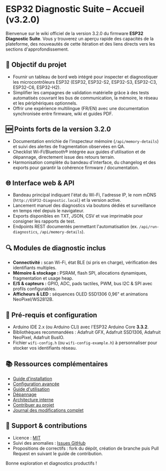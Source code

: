 # ESP32 Diagnostic Suite – Accueil (v3.2.0)

Bienvenue sur le wiki officiel de la version 3.2.0 du firmware **ESP32 Diagnostic Suite**. Vous y trouverez un aperçu rapide des
capacités de la plateforme, des nouveautés de cette itération et des liens directs vers les sections d'approfondissement.

## 🚀 Objectif du projet
- Fournir un tableau de bord web intégré pour inspecter et diagnostiquer les microcontrôleurs ESP32 (ESP32, ESP32-S2, ESP32-S3,
  ESP32-C3, ESP32-C6, ESP32-H2).
- Simplifier les campagnes de validation matérielle grâce à des tests automatisés couvrant les bus de communication, la mémoire,
  le réseau et les périphériques optionnels.
- Offrir une expérience multilingue (FR/EN) avec une documentation synchronisée entre firmware, wiki et guides PDF.

## 🆕 Points forts de la version 3.2.0
- Documentation enrichie de l'inspecteur mémoire (`/api/memory-details`) et suivi des alertes de fragmentation observées en QA.
- Checklist Wi-Fi/Bluetooth® intégrée aux guides d'utilisation et de dépannage, directement issue des retours terrain.
- Harmonisation complète du bandeau d'interface, du changelog et des exports pour garantir la cohérence firmware / documentation.

## 🌐 Interface web & API
- Bandeau principal indiquant l'état du Wi-Fi, l'adresse IP, le nom mDNS (`http://ESP32-Diagnostic.local`) et la version active.
- Lancement manuel des diagnostics via boutons dédiés et surveillance en temps réel depuis le navigateur.
- Exports disponibles en TXT, JSON, CSV et vue imprimable pour consigner les rapports de test.
- Endpoints REST documentés permettant l'automatisation (ex. `/api/run-diagnostics`, `/api/memory-details`).

## 🔍 Modules de diagnostic inclus
- **Connectivité :** scan Wi-Fi, état BLE (si pris en charge), vérification des identifiants multiples.
- **Mémoire & stockage :** PSRAM, flash SPI, allocations dynamiques, fragmentation et usage heap.
- **E/S & capteurs :** GPIO, ADC, pads tactiles, PWM, bus I2C & SPI avec profils configurables.
- **Afficheurs & LED :** séquences OLED SSD1306 0,96" et animations NeoPixel/WS2812B.

## 🧰 Pré-requis et configuration
- Arduino IDE 2.x (ou Arduino CLI) avec l'ESP32 Arduino Core **3.3.2**.
- Bibliothèques recommandées : Adafruit GFX, Adafruit SSD1306, Adafruit NeoPixel, Adafruit BusIO.
- Fichier `wifi-config.h` (ou `wifi-config-example.h`) à personnaliser pour stocker vos identifiants réseau.

## 📚 Ressources complémentaires
- [Guide d'installation](INSTALL.md)
- [Configuration avancée](CONFIG.md)
- [Guide d'utilisation](USAGE.md)
- [Dépannage](TROUBLESHOOTING.md)
- [Architecture interne](ARCHITECTURE.md)
- [Contribuer au projet](../CONTRIBUTING.md)
- [Journal des modifications complet](../CHANGELOG.md)

## 🤝 Support & contributions
- Licence : [MIT](../LICENSE)
- Suivi des anomalies : [Issues GitHub](https://github.com/ESP32-Diagnostic/ESP32-Diagnostic/issues)
- Propositions de correctifs : fork du dépôt, création de branche puis Pull Request en suivant le guide de contribution.

Bonne exploration et diagnostics productifs !
